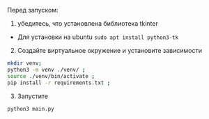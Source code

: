 Перед запуском:
1. убедитесь, что установлена библиотека tkinter
  - Для установки на ubuntu `sudo apt install python3-tk`
2. Создайте виртуальное окружение и установите зависимости
```sh
mkdir venv;
python3 -m venv ./venv/ ;
source ./venv/bin/activate ;
pip install -r requirements.txt ;
```
3. Запустите 
```sh
python3 main.py
```